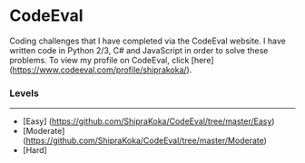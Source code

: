 # CodeEval

Coding challenges that I have completed via the CodeEval website. I have written code in Python 2/3, C# and JavaScript in order to solve these problems. To view my profile on CodeEval, click [here] (https://www.codeeval.com/profile/shiprakoka/).

### Levels
---
* [Easy] (https://github.com/ShipraKoka/CodeEval/tree/master/Easy)
* [Moderate] (https://github.com/ShipraKoka/CodeEval/tree/master/Moderate)
* [Hard]
